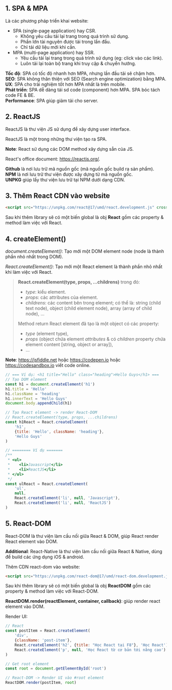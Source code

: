 ## 1. SPA & MPA

Là các phương pháp triển khai website:  

- SPA (single-page application) hay CSR.  
    - Không yêu cầu tải lại trang trong quá trình sử dụng.  
    - Phần lớn tài nguyên được tải trong lần đầu.  
    - Chỉ tải dữ liệu mới khi cần.  
- MPA (multi-page application) hay SSR.  
    - Yêu cầu tải lại trang trong quá trình sử dụng (eg: click vào các link).  
    - Luôn tải lại toàn bộ trang khi truy cập & chuyển hướng.  

**Tốc độ**: SPA có tốc độ nhanh hơn MPA, nhưng lần đầu tải sẽ chậm hơn.  
**SEO**: SPA không thân thiện với SEO (Search engine optimization) bằng MPA.  
**UX**: SPA cho trải nghiệm tốt hơn MPA nhất là trên mobile.  
**Phát triển**: SPA dễ dàng tái sd code (component) hơn MPA. SPA bóc tách code FE & BE.  
**Performance**: SPA giúp giảm tải cho server.  


## 2. ReactJS  

ReactJS là thư viện JS sử dụng để xây dựng user interface.  

ReactJS là một trong những thư viện tạo ra SPA.  

**Note**: React sử dụng các DOM method xây dựng sẵn của JS.  

React's office document: https://reactjs.org/.  

**Github** là nơi lưu trữ mã nguồn gốc (mã nguồn gốc build ra sản phẩm).  
**NPM** là nơi lưu trữ thư viện được xây dựng từ mã nguồn gốc.  
**UNPKG** giúp lấy thư viện lưu trữ tại NPM dưới dạng CDN.  


## 3. Thêm React CDN vào website

```html
<script src="https://unpkg.com/react@17/umd/react.development.js" crossorigin></script>
```

Sau khi thêm library sẽ có một biến global là obj **React** gồm các property & method làm việc với React.  


## 4. createElement()  

*document.createElement()*: Tạo mới một DOM element node (node là thành phần nhỏ nhất trong DOM).  

*React.createElement()*: Tạo mới một React element là thành phần nhỏ nhất khi làm việc với React.  

> **React.createElement(type, props, ...childrens)** trong đó:  
> - *type*: kiểu element.  
> - *props*: các attributes của element.
> - *childrens*: các content bên trong element; có thể là:
>   string (child text node), object (child element node), array (array of child node), ...
>
> Method return React element đã tạo là một object có các property:  
> - *type* (element type), 
> - *props* (object chứa element *attributes* & có *children* property chứa element content [string, object or array]), 
> - ...

**Note**: https://jsfiddle.net hoặc https://codepen.io hoặc https://codesandbox.io viết code online.  

```js
// === Ví dụ: <h1 title="Hello" class="heading">Hello Guys</h1> ===
// Tạo DOM element
const h1 = document.createElement('h1')
h1.title = 'Hello'
h1.className = 'heading'
h1.innerText = 'Hello Guys'
document.body.appendChild(h1)

// Tạo React element -> render React-DOM
// React.createElement(type, props, ...childrens)
const h1React = React.createElement(
    'h1', 
    {title: 'Hello', className: 'heading'}, 
    'Hello Guys'
)

// ======== Ví dụ =======
/**
 * <ul>
 *    <li>Javascript</li>
 *    <li>ReactJS</li>
 * </ul>
 */
const ulReact = React.createElement(
    'ul',
    null,
    React.createElement('li', null, 'Javascript'),
    React.createElement('li', null, 'ReactJS')
)
```  


## 5. React-DOM  

React-DOM là thư viện làm cầu nối giữa React & DOM, giúp React render React element vào DOM.  

**Additional**: React-Native là thư viện làm cầu nối giữa React & Native, dùng để build các ứng dụng iOS & android.  

Thêm CDN react-dom vào website:  
```html
<script src="https://unpkg.com/react-dom@17/umd/react-dom.development.js" crossorigin></script>
```

Sau khi thêm library sẽ có một biến global là obj **ReactDOM** gồm các property & method làm việc với React-DOM.  

**ReactDOM.render(reactElement, container, callback)**: giúp render react element vào DOM.  

Render UI:  
```js
// React
const postItem = React.createElement(
    'div',
    {className: 'post-item'},
    React.createElement('h2', {title: "Học React tại F8"}, 'Học React'),
    React.createElement('p', null, 'Học React từ cơ bản tới nâng cao')
)

// Get root element
const root = document.getElementById('root')

// React-DOM -> Render UI vào #root element
ReactDOM.render(postItem, root)
```

